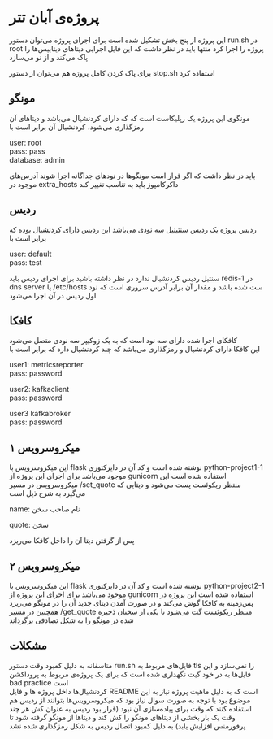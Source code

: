 # پروژه‌ی آبان تتر

این پروژه از پنج بخش تشکیل شده است
برای اجرای پروژه می‌توان دستور run.sh در root پروژه را اجرا کرد منتها باید در نظر داشت که این فایل اجرایی دیتاهای دیتابیس‌ها را پاک می‌کند و از نو می‌سازد

برای پاک کردن کامل پروژه هم می‌توان از دستور stop.sh استفاده کرد

## مونگو

مونگوی این پروژه یک رپلیکاست است که که دارای کردنشیال می‌باشد و دیتاهای آن رمزگذاری می‌شود، کردنشیال آن برابر است با

user: root  
pass: pass  
database: admin

باید در نظر داشت که اگر قرار است مونگوها در نودهای جداگانه اجرا شوند آدرس‌های موجود در extra_hosts داکرکامپوز باید به تناسب تغییر کند

## ردیس
ردیس پروژه یک ردیس سنتینیل سه نودی می‌باشد
این ردیس دارای کردنشیال بوده که برابر است با

user: default  
pass: test

سنتیل ردیس کردنشیال ندارد
در نظر داشته باشید برای اجرای ردیس باید redis-1 در dns server یا /etc/hosts ست شده باشد و مقدار آن برابر آدرس سروری است که نود اول ردیس در آن اجرا می‌شود

## کافکا
کافکای اجرا شده دارای سه نود است که به یک زوکیپر سه نودی متصل می‌شود  
این کافکا دارای کردنشیال و رمزگذاری می‌باشد که چند کردنشیال دارد که برابر است با

user1: metricsreporter  
pass: password  

user2: kafkaclient  
pass: password  

user3 kafkabroker  
pass: password  


## میکروسرویس ۱
این میکروسرویس با flask نوشته شده است و کد آن در دایرکتوری python-project1-1 موجود می‌باشد
برای اجرای این پروژه از gunicorn استفاده شده است
این میکروسرویس در مسیر /set_quote منتظر ریکوئست پست می‌شود و دیتایی که می‌گیرد به شرح ذیل است

name: نام صاحب سخن

quote: سخن

پس از گرفتن دیتا آن را داخل کافکا می‌ریزد

## میکروسرویس ۲
این میکروسرویس با flask نوشته شده است و کد آن در دایرکتوری python-project2-1 موجود می‌باشد
برای اجرای این پروژه از gunicorn استفاده شده است
این پروژه در پس‌زمینه به کافکا گوش می‌کتد و در صورت آمدن دیتای جدید آن را در مونگو می‌ریزد  
همچنین در مسیر /get_quote منتظر ریکوئست گت می‌شود تا یکی از سخنان ذخیره شده در مونگو را به شکل تصادفی برگرداند

## مشکلات
متاسفانه به دلیل کمبود وقت دستور run.sh فایل‌های مربوط به tls را نمی‌سازد و این فایل‌ها به در خود گیت نگهداری شده است که برای یک پروژه‌ی مربوط به پروداکشن bad practice است  
 کردنشیال‌ها داخل پروژه ها و فایل README است که به دلیل ماهیت پروژه نیاز به این موضوع بود
با توجه به صورت سوال نیاز بود که میکروسرویس‌ها بتوانند از ردیس هم استفاده کنند که وقت برای پیاده‌سازی آن نبود (قرار بود ردیس به عنوان کش هر چند وقت یک بار بخشی از دیتاهای مونگو را کش کند و دیتاها از مونگو گرفته شود تا پرفورمنس افزایش یابد)
به دلیل کمبود اتصال ردیس به شکل رمزگذاری شده نشد
